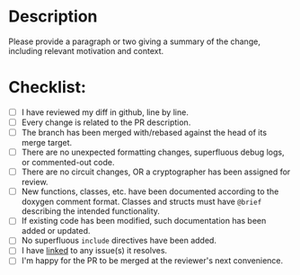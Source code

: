 # Description

Please provide a paragraph or two giving a summary of the change, including relevant motivation and context.

# Checklist:

- [ ] I have reviewed my diff in github, line by line.
- [ ] Every change is related to the PR description.
- [ ] The branch has been merged with/rebased against the head of its merge target.
- [ ] There are no unexpected formatting changes, superfluous debug logs, or commented-out code.
- [ ] There are no circuit changes, OR a cryptographer has been assigned for review.
- [ ] New functions, classes, etc. have been documented according to the doxygen comment format. Classes and structs must have `@brief` describing the intended functionality.
- [ ] If existing code has been modified, such documentation has been added or updated.
- [ ] No superfluous `include` directives have been added.
- [ ] I have [linked](https://docs.github.com/en/issues/tracking-your-work-with-issues/linking-a-pull-request-to-an-issue) to any issue(s) it resolves.
- [ ] I'm happy for the PR to be merged at the reviewer's next convenience.
